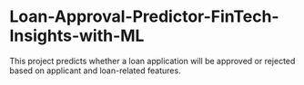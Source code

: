 # Loan-Approval-Predictor-FinTech-Insights-with-ML
This project predicts whether a loan application will be approved or rejected based on applicant and loan-related features.
